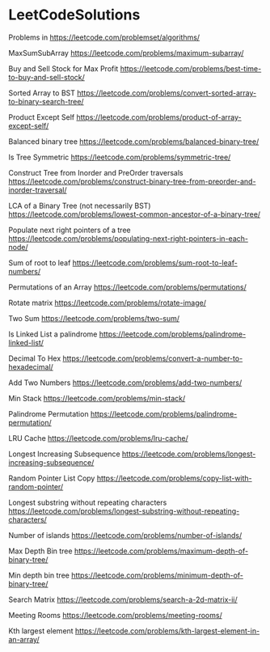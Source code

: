 # LeetCodeSolutions
Problems in https://leetcode.com/problemset/algorithms/

MaxSumSubArray https://leetcode.com/problems/maximum-subarray/

Buy and Sell Stock for Max Profit https://leetcode.com/problems/best-time-to-buy-and-sell-stock/

Sorted Array to BST https://leetcode.com/problems/convert-sorted-array-to-binary-search-tree/

Product Except Self https://leetcode.com/problems/product-of-array-except-self/

Balanced binary tree https://leetcode.com/problems/balanced-binary-tree/

Is Tree Symmetric https://leetcode.com/problems/symmetric-tree/

Construct Tree from Inorder and PreOrder traversals https://leetcode.com/problems/construct-binary-tree-from-preorder-and-inorder-traversal/ 

LCA of a Binary Tree (not necessarily BST) https://leetcode.com/problems/lowest-common-ancestor-of-a-binary-tree/

Populate next right pointers of a tree https://leetcode.com/problems/populating-next-right-pointers-in-each-node/

Sum of root to leaf https://leetcode.com/problems/sum-root-to-leaf-numbers/

Permutations of an Array https://leetcode.com/problems/permutations/

Rotate matrix https://leetcode.com/problems/rotate-image/

Two Sum https://leetcode.com/problems/two-sum/

Is Linked List a palindrome https://leetcode.com/problems/palindrome-linked-list/

Decimal To Hex https://leetcode.com/problems/convert-a-number-to-hexadecimal/

Add Two Numbers https://leetcode.com/problems/add-two-numbers/

Min Stack https://leetcode.com/problems/min-stack/

Palindrome Permutation https://leetcode.com/problems/palindrome-permutation/

LRU Cache https://leetcode.com/problems/lru-cache/

Longest Increasing Subsequence https://leetcode.com/problems/longest-increasing-subsequence/

Random Pointer List Copy https://leetcode.com/problems/copy-list-with-random-pointer/

Longest substring without repeating characters https://leetcode.com/problems/longest-substring-without-repeating-characters/

Number of islands https://leetcode.com/problems/number-of-islands/

Max Depth Bin tree https://leetcode.com/problems/maximum-depth-of-binary-tree/

Min depth bin tree https://leetcode.com/problems/minimum-depth-of-binary-tree/

Search Matrix https://leetcode.com/problems/search-a-2d-matrix-ii/

Meeting Rooms https://leetcode.com/problems/meeting-rooms/

Kth largest element https://leetcode.com/problems/kth-largest-element-in-an-array/
